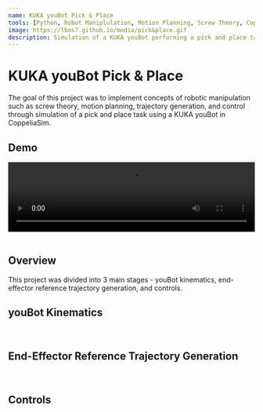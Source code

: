 ```yaml
---
name: KUKA youBot Pick & Place
tools: [Python, Robot Maniplulation, Motion Planning, Screw Theory, CoppeliaSim, PID Control]
image: https://lbos7.github.io/media/pick&place.gif
description: Simulation of a KUKA youBot performing a pick and place task.
---
```


# KUKA youBot Pick & Place
The goal of this project was to implement concepts of robotic manipulation such as screw theory, motion planning, trajectory generation, and control through simulation of a pick and place task using a KUKA youBot in CoppeliaSim.

## Demo
<center>
    <div style="position: relative; padding-bottom: 28.125%; height:0; overflow: hidden;">
        <video src="{{ site.url }}{{ site.baseurl }}/media/pickplace.mp4" controls style="position: absolute; top:0; left:0; width: 100%; height: 100%;"></video>
    </div>
</center>
<br>

## Overview
This project was divided into 3 main stages - youBot kinematics, end-effector reference trajectory generation, and controls.
<br>

## youBot Kinematics
<br>

## End-Effector Reference Trajectory Generation
<br>

## Controls
<br>

